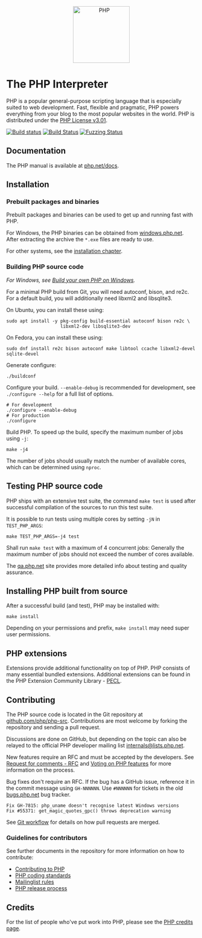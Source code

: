<div align="center">
    <a href="https://php.net">
        <img
            alt="PHP"
            src="https://www.php.net/images/logos/new-php-logo.svg"
            width="150">
    </a>
</div>

# The PHP Interpreter

PHP is a popular general-purpose scripting language that is especially suited to
web development. Fast, flexible and pragmatic, PHP powers everything from your
blog to the most popular websites in the world. PHP is distributed under the
[PHP License v3.01](LICENSE).

[![Build status](https://travis-ci.com/php/php-src.svg?branch=master)](https://travis-ci.com/php/php-src)
[![Build Status](https://dev.azure.com/phpazuredevops/php/_apis/build/status/php.php-src?branchName=master)](https://dev.azure.com/phpazuredevops/php/_build/latest?definitionId=1&branchName=master)
[![Fuzzing Status](https://oss-fuzz-build-logs.storage.googleapis.com/badges/php.svg)](https://bugs.chromium.org/p/oss-fuzz/issues/list?sort=-opened&can=1&q=proj:php)

## Documentation

The PHP manual is available at [php.net/docs](https://php.net/docs).

## Installation

### Prebuilt packages and binaries

Prebuilt packages and binaries can be used to get up and running fast with PHP.

For Windows, the PHP binaries can be obtained from
[windows.php.net](https://windows.php.net). After extracting the archive the
`*.exe` files are ready to use.

For other systems, see the [installation chapter](https://php.net/install).

### Building PHP source code

*For Windows, see [Build your own PHP on Windows](https://wiki.php.net/internals/windows/stepbystepbuild_sdk_2).*

For a minimal PHP build from Git, you will need autoconf, bison, and re2c. For
a default build, you will additionally need libxml2 and libsqlite3.

On Ubuntu, you can install these using:

    sudo apt install -y pkg-config build-essential autoconf bison re2c \
                        libxml2-dev libsqlite3-dev

On Fedora, you can install these using:

    sudo dnf install re2c bison autoconf make libtool ccache libxml2-devel sqlite-devel

Generate configure:

    ./buildconf

Configure your build. `--enable-debug` is recommended for development, see
`./configure --help` for a full list of options.

    # For development
    ./configure --enable-debug
    # For production
    ./configure

Build PHP. To speed up the build, specify the maximum number of jobs using `-j`:

    make -j4

The number of jobs should usually match the number of available cores, which
can be determined using `nproc`.

## Testing PHP source code

PHP ships with an extensive test suite, the command `make test` is used after
successful compilation of the sources to run this test suite.

It is possible to run tests using multiple cores by setting `-jN` in
`TEST_PHP_ARGS`:

    make TEST_PHP_ARGS=-j4 test

Shall run `make test` with a maximum of 4 concurrent jobs: Generally the maximum
number of jobs should not exceed the number of cores available.

The [qa.php.net](https://qa.php.net) site provides more detailed info about
testing and quality assurance.

## Installing PHP built from source

After a successful build (and test), PHP may be installed with:

    make install

Depending on your permissions and prefix, `make install` may need super user
permissions.

## PHP extensions

Extensions provide additional functionality on top of PHP. PHP consists of many
essential bundled extensions. Additional extensions can be found in the PHP
Extension Community Library - [PECL](https://pecl.php.net).

## Contributing

The PHP source code is located in the Git repository at
[github.com/php/php-src](https://github.com/php/php-src). Contributions are most
welcome by forking the repository and sending a pull request.

Discussions are done on GitHub, but depending on the topic can also be relayed
to the official PHP developer mailing list internals@lists.php.net.

New features require an RFC and must be accepted by the developers. See
[Request for comments - RFC](https://wiki.php.net/rfc) and
[Voting on PHP features](https://wiki.php.net/rfc/voting) for more information
on the process.

Bug fixes don't require an RFC. If the bug has a GitHub issue, reference it in
the commit message using `GH-NNNNNN`. Use `#NNNNNN` for tickets in the old
[bugs.php.net](https://bugs.php.net) bug tracker.

    Fix GH-7815: php_uname doesn't recognise latest Windows versions
    Fix #55371: get_magic_quotes_gpc() throws deprecation warning

See [Git workflow](https://wiki.php.net/vcs/gitworkflow) for details on how pull
requests are merged.

### Guidelines for contributors

See further documents in the repository for more information on how to
contribute:

- [Contributing to PHP](/CONTRIBUTING.md)
- [PHP coding standards](/CODING_STANDARDS.md)
- [Mailinglist rules](/docs/mailinglist-rules.md)
- [PHP release process](/docs/release-process.md)

## Credits

For the list of people who've put work into PHP, please see the
[PHP credits page](https://php.net/credits.php).
